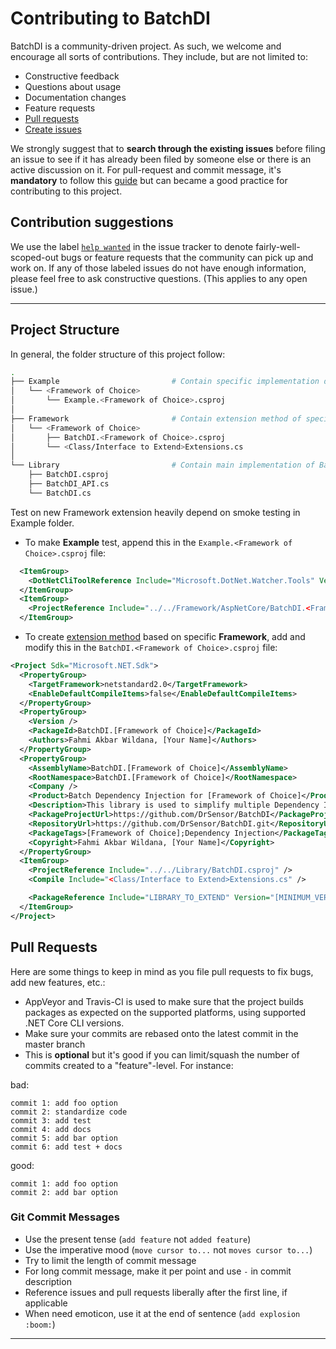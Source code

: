# Contributing to BatchDI

BatchDI is a community-driven project. As such, we welcome and encourage all sorts of
contributions. They include, but are not limited to:

- Constructive feedback
- Questions about usage
- Documentation changes
- Feature requests
- [Pull requests](#pull-requests)
- [Create issues](#create-issues)

We strongly suggest that to **search through the existing issues** before filing an issue to see if it has already been filed by someone else or there is an active discussion on it.
For pull-request and commit message, it's **mandatory** to follow this [guide](#pull-requests) but can became a good practice for contributing to this project.

## Contribution suggestions

We use the label [`help wanted`](https://github.com/DrSensor/BatchDI/issues?q=is%3Aopen+is%3Aissue+label%3A%22help+wanted%22) in the issue tracker to denote fairly-well-scoped-out bugs or feature requests that the community can pick up and work on. If any of those labeled issues do not have enough information, please feel free to ask constructive questions. (This applies to any open issue.)

-----

## Project Structure

In general, the folder structure of this project follow:

```bash
.
├── Example                         # Contain specific implementation depend on framework to use
│   └── <Framework of Choice>
│       └── Example.<Framework of Choice>.csproj
│
├── Framework                       # Contain extension method of specific framework
│   └── <Framework of Choice>
│       ├── BatchDI.<Framework of Choice>.csproj
│       └── <Class/Interface to Extend>Extensions.cs
│
└── Library                         # Contain main implementation of BatchDI
    ├── BatchDI.csproj
    ├── BatchDI_API.cs
    └── BatchDI.cs
```

Test on new Framework extension heavily depend on smoke testing in Example folder.

- To make **Example** test, append this in the `Example.<Framework of Choice>.csproj` file:

```xml
  <ItemGroup>
    <DotNetCliToolReference Include="Microsoft.DotNet.Watcher.Tools" Version="2.*" />
  </ItemGroup>
  <ItemGroup>
    <ProjectReference Include="../../Framework/AspNetCore/BatchDI.<Framework of Choice>.csproj" />
  </ItemGroup>
```

- To create [extension method](https://docs.microsoft.com/en-us/dotnet/csharp/programming-guide/classes-and-structs/extension-methods) based on specific **Framework**, add and modify this in the `BatchDI.<Framework of Choice>.csproj` file:

```xml
<Project Sdk="Microsoft.NET.Sdk">
  <PropertyGroup>
    <TargetFramework>netstandard2.0</TargetFramework>
    <EnableDefaultCompileItems>false</EnableDefaultCompileItems>
  </PropertyGroup>
  <PropertyGroup>
    <Version />
    <PackageId>BatchDI.[Framework of Choice]</PackageId>
    <Authors>Fahmi Akbar Wildana, [Your Name]</Authors>
  </PropertyGroup>
  <PropertyGroup>
    <AssemblyName>BatchDI.[Framework of Choice]</AssemblyName>
    <RootNamespace>BatchDI.[Framework of Choice]</RootNamespace>
    <Company />
    <Product>Batch Dependency Injection for [Framework of Choice]</Product>
    <Description>This library is used to simplify multiple Dependency Injection in [Framework of Choice].</Description>
    <PackageProjectUrl>https://github.com/DrSensor/BatchDI</PackageProjectUrl>
    <RepositoryUrl>https://github.com/DrSensor/BatchDI.git</RepositoryUrl>
    <PackageTags>[Framework of Choice];Dependency Injection</PackageTags>
    <Copyright>Fahmi Akbar Wildana, [Your Name]</Copyright>
  </PropertyGroup>
  <ItemGroup>
    <ProjectReference Include="../../Library/BatchDI.csproj" />
    <Compile Include="<Class/Interface to Extend>Extensions.cs" />

    <PackageReference Include="LIBRARY_TO_EXTEND" Version="[MINIMUM_VERSION,]" />
  </ItemGroup>
</Project>
```

## Pull Requests

Here are some things to keep in mind as you file pull requests to fix bugs, add new features, etc.:

- AppVeyor and Travis-CI is used to make sure that the project builds packages as expected on the supported
  platforms, using supported .NET Core CLI versions.
- Make sure your commits are rebased onto the latest commit in the master branch
- This is **optional** but it's good if you can limit/squash the number of commits created to a "feature"-level. For instance:

bad:

```git
commit 1: add foo option
commit 2: standardize code
commit 3: add test
commit 4: add docs
commit 5: add bar option
commit 6: add test + docs
```

good:

```git
commit 1: add foo option
commit 2: add bar option
```

### Git Commit Messages

- Use the present tense (`add feature` not `added feature`)
- Use the imperative mood (`move cursor to...` not `moves cursor to...`)
- Try to limit the length of commit message
- For long commit message, make it per point and use `-` in commit description
- Reference issues and pull requests liberally after the first line, if applicable
- When need emoticon, use it at the end of sentence (`add explosion :boom:`)

-----
